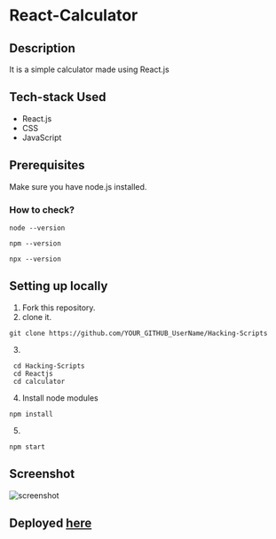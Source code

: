 # React-Calculator

## Description
It is a simple calculator made using React.js
## Tech-stack Used
- React.js
- CSS
- JavaScript

## Prerequisites
Make sure you have node.js installed.

### How to check?
 ```
 node --version
 ```
 ```
 npm --version
 ```
 ```
 npx --version
 ```

## Setting up locally
1. Fork this repository.
2. clone it.
 ```
 git clone https://github.com/YOUR_GITHUB_UserName/Hacking-Scripts
 ```
3. 
 ```
  cd Hacking-Scripts
  cd Reactjs
  cd calculator
 ```
4. Install node modules
 ```
 npm install
 ```
5. 
 ```
 npm start
 ```
## Screenshot
 ![screenshot](https://user-images.githubusercontent.com/78664749/122631772-b9ead900-d0eb-11eb-9c38-8687175c04e0.png)

## Deployed [here](https://react-calculator-mukul.netlify.app/)

